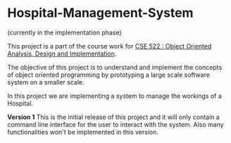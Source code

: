 # Hospital-Management-System
(currently in the implementation phase)

This project is a part of the course work for <a href='https://catalog.buffalo.edu/courses/index.php?abbr=CSE&num=522'>CSE 522 : Object Oriented Analysis, Design and Implementation</a>.

The objective of this project is to understand and implement the concepts of object oriented programming by prototyping a large scale software system on a smaller scale. 

In this project we are implementing a system to manage the workings of a Hospital.

<b>Version 1</b>
This is the initial release of this project and it will only contain a command line interface for the user to interact with the system.
Also many functionalities won't be implemented in this version.
